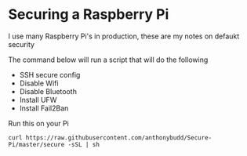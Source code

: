 # Securing a Raspberry Pi

I use many Raspberry Pi's in production, these are my notes on defaukt security

The command below will run a script that will do the following
- SSH secure config
- Disable Wifi
- Disable Bluetooth
- Install UFW
- Install Fail2Ban

Run this on your Pi
```
curl https://raw.githubusercontent.com/anthonybudd/Secure-Pi/master/secure -sSL | sh
```

